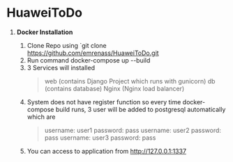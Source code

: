 # HuaweiToDo

 1. **Docker Installation**

	 1. Clone Repo using `git clone https://github.com/emrenass/HuaweiToDo.git
	 2. Run command docker-compose up --build
	 3. 3 Services will installed 
		> web (contains Django Project which runs with gunicorn)
		> db (contains database)
		> Nginx (Nginx load balancer)
	 4. System does not have register function so every time docker-compose build runs, 3 user will be added to postgresql automatically which are
		> username: user1 password: pass
		> username: user2 password: pass
		> username: user3 password: pass
	 5. You can access to application from http://127.0.0.1:1337